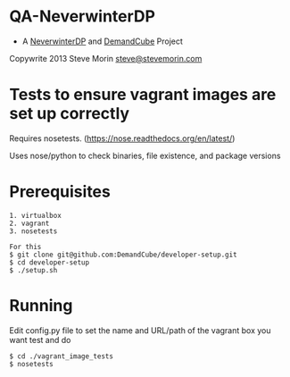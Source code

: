 QA-NeverwinterDP
====
- A [NeverwinterDP](https://github.com/DemandCube/NeverwinterDP) and [DemandCube](https://github.com/DemandCube) Project

Copywrite 2013 Steve Morin <steve@stevemorin.com>

Tests to ensure vagrant images are set up correctly
====
Requires nosetests. (https://nose.readthedocs.org/en/latest/)

Uses nose/python to check binaries, file existence, and package versions


Prerequisites
===
```
1. virtualbox
2. vagrant
3. nosetests

For this
$ git clone git@github.com:DemandCube/developer-setup.git
$ cd developer-setup
$ ./setup.sh
```

Running
===
Edit config.py file to set the name and URL/path of the vagrant box you want test and do
```
$ cd ./vagrant_image_tests
$ nosetests
```
